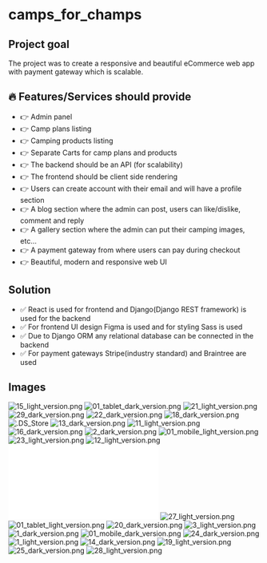 # camps_for_champs

## Project goal

The project was to create a responsive and beautiful eCommerce web app with payment gateway which is scalable.

## 🔥 Features/Services should provide

- 👉  Admin panel
- 👉  Camp plans listing
- 👉  Camping products listing
- 👉  Separate Carts for camp plans and products
- 👉  The backend should be an API (for scalability)
- 👉  The frontend should be client side rendering
- 👉  Users can create account with their email and will have a profile section
- 👉  A blog section where the admin can post, users can like/dislike, comment and reply
- 👉  A gallery section where the admin can put their camping images, etc...
- 👉  A payment gateway from where users can pay during checkout
- 👉  Beautiful, modern and responsive web UI  

## Solution

- ✅  React is used for frontend and Django(Django REST framework) is used for the backend
- ✅  For frontend UI design Figma is used and for styling Sass is used
- ✅  Due to Django ORM any relational database can be connected in the backend
- ✅  For payment gateways Stripe(industry standard) and Braintree are used

## Images

![15_light_version.png](./docs/images/15_light_version.png)
![01_tablet_dark_version.png](./docs/images/01_tablet_dark_version.png)
![21_light_version.png](./docs/images/21_light_version.png)
![29_dark_version.png](./docs/images/29_dark_version.png)
![22_dark_version.png](./docs/images/22_dark_version.png)
![18_dark_version.png](./docs/images/18_dark_version.png)
![.DS_Store](./docs/images/.DS_Store)
![13_dark_version.png](./docs/images/13_dark_version.png)
![11_light_version.png](./docs/images/11_light_version.png)
![16_dark_version.png](./docs/images/16_dark_version.png)
![2_dark_version.png](./docs/images/2_dark_version.png)
![01_mobile_light_version.png](./docs/images/01_mobile_light_version.png)
![23_light_version.png](./docs/images/23_light_version.png)
![12_light_version.png](./docs/images/12_light_version.png)
![tmp.py](./docs/images/tmp.py)
![27_light_version.png](./docs/images/27_light_version.png)
![01_tablet_light_version.png](./docs/images/01_tablet_light_version.png)
![20_dark_version.png](./docs/images/20_dark_version.png)
![3_light_version.png](./docs/images/3_light_version.png)
![1_dark_version.png](./docs/images/1_dark_version.png)
![01_mobile_dark_version.png](./docs/images/01_mobile_dark_version.png)
![24_dark_version.png](./docs/images/24_dark_version.png)
![1_light_version.png](./docs/images/1_light_version.png)
![14_dark_version.png](./docs/images/14_dark_version.png)
![19_light_version.png](./docs/images/19_light_version.png)
![25_dark_version.png](./docs/images/25_dark_version.png)
![28_light_version.png](./docs/images/28_light_version.png)
